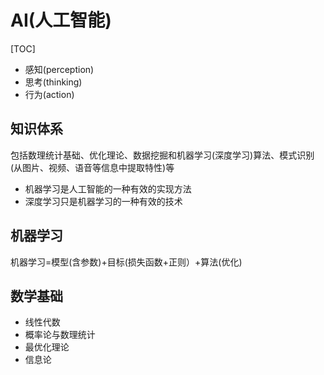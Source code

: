 # AI(人工智能)

[TOC]

- 感知(perception)
- 思考(thinking)
- 行为(action)

## 知识体系

包括数理统计基础、优化理论、数据挖掘和机器学习(深度学习)算法、模式识别(从图片、视频、语音等信息中提取特性)等

- 机器学习是人工智能的一种有效的实现方法
- 深度学习只是机器学习的一种有效的技术

## 机器学习
机器学习=模型(含参数)+目标(损失函数+正则）+算法(优化)

## 数学基础
- 线性代数
- 概率论与数理统计
- 最优化理论
- 信息论
